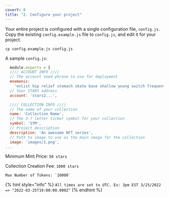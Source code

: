 ```yaml
---
coverY: 0
title: "2. Configure your project"
---
```


Your entire project is configured with a single configuration file, `config.js`. Copy the existing `config.example.js` file to `config.js`, and edit it for your project.

```
cp config.example.js config.js
```

A sample `config.js`:

```javascript
  module.exports = {
  //// ACCOUNT INFO ////
  // The account seed phrase to use for deployment
  mnemonic:
    'enlist hip relief stomach skate base shallow young switch frequent cry park',
  // Your STARS address
  account: 'stars1...',

  //// COLLECTION INFO ////
  // The name of your collection
  name: 'Collection Name',
  // The 3-7 letter ticker symbol for your collection
  symbol: 'SYM',
  // Project description
  description: 'An awesome NFT series',
  // Path to image to use as the main image for the collection
  image: 'images/1.png',
...
```

Minimum Mint Price: `50 stars`

Collection Creation Fee: `1000 stars`

`` Max Number of Tokens: `10000` ``

{% hint style="info" %}
`All times are set to UTC. Ex: 3pm EST 3/25/2022 => "2022-03-25T19:00:00.000Z"`
{% endhint %}
